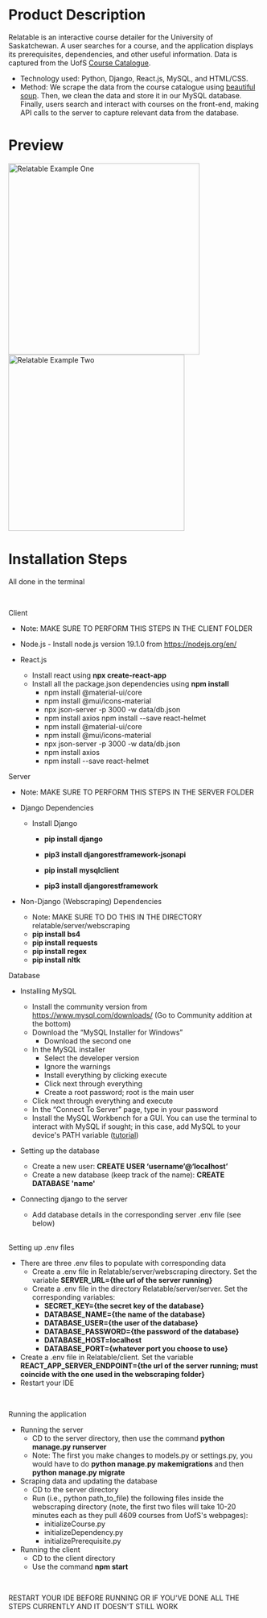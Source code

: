 <h1> Product Description </h1>

Relatable is an interactive course detailer for the University of Saskatchewan. A user searches for a course, and the application displays its prerequisites, dependencies, and other useful information. Data is captured from the UofS [Course Catalogue](https://catalogue.usask.ca/).

- Technology used: Python, Django, React.js, MySQL, and HTML/CSS.
- Method: We scrape the data from the course catalogue using [beautiful soup](https://beautiful-soup-4.readthedocs.io/en/latest/). Then, we clean the data and store it in our MySQL database. Finally, users search and interact with courses on the front-end, making API calls to the server to capture relevant data from the database.


<h1> Preview </h1>

<p>
  <img 
    src="https://user-images.githubusercontent.com/90867690/204102402-fdc2975d-3120-4ddf-a9c3-e6819db16a8b.png"
    width="380px"
    alt="Relatable Example One"
  /> <img 
    src="https://user-images.githubusercontent.com/90867690/204102426-74c9e4c2-0611-4e9d-a2fb-7255ce8e5e92.png"
    width="350px"
    alt="Relatable Example Two"
  />
</p>


<h1> Installation Steps </h1>

All done in the terminal

<br>

Client

- Note: MAKE SURE TO PERFORM THIS STEPS IN THE CLIENT FOLDER 

- Node.js - Install node.js version 19.1.0 from https://nodejs.org/en/

- React.js
  - Install react using <b>npx create-react-app</b>
  - Install all the package.json dependencies using <b>npm install</b>
    - npm install @material-ui/core
    - npm install @mui/icons-material
    - npx json-server -p 3000 -w data/db.json
    - npm install axios npm install --save react-helmet
    - npm install @material-ui/core
    - npm install @mui/icons-material
    - npx json-server -p 3000 -w data/db.json
    - npm install axios
    - npm install --save react-helmet

Server

- Note: MAKE SURE TO PERFORM THIS STEPS IN THE SERVER FOLDER
- Django Dependencies

  - Install Django

    - <b> pip install django </b>
    - <b> pip3 install djangorestframework-jsonapi </b>

    - <b> pip install mysqlclient </b>
    - <b> pip3 install djangorestframework </b>

- Non-Django (Webscraping) Dependencies
  - Note: MAKE SURE TO DO THIS IN THE DIRECTORY relatable/server/webscraping
  - <b> pip install bs4 </b>
  - <b> pip install requests</b>
  - <b> pip install regex </b>
  - <b> pip install nltk </b>

Database

- Installing MySQL
  - Install the community version from https://www.mysql.com/downloads/ (Go to Community addition at the bottom)
  - Download the “MySQL Installer for Windows”
    - Download the second one
  - In the MySQL installer
    - Select the developer version
    - Ignore the warnings
    - Install everything by clicking execute
    - Click next through everything
    - Create a root password; root is the main user
  - Click next through everything and execute
  - In the “Connect To Server” page, type in your password
  - Install the MySQL Workbench for a GUI. You can use the terminal to interact with MySQL if sought; in this case, add MySQL to your device's PATH variable ([tutorial](https://dev.mysql.com/doc/mysql-windows-excerpt/5.7/en/mysql-installation-windows-path.html#:~:text=On%20the%20Windows%20desktop%2C%20right,System%20Variable%20dialogue%20should%20appear))

- Setting up the database
  - Create a new user: <b> CREATE USER ‘username’@‘localhost’ </b>
  - Create a new database (keep track of the name): <b> CREATE DATABASE 'name'</b>

- Connecting django to the server
  - Add database details in the corresponding server .env file (see below)

<br>
Setting up .env files

  - There are three .env files to populate with corresponding data
    - Create a .env file in Relatable/server/webscraping directory. Set the variable <b> SERVER_URL={the url of the server running} </b>
    - Create a .env file in the directory Relatable/server/server. Set the corresponding variables:
      - <b> SECRET_KEY={the secret key of the database} </b>
      - <b> DATABASE_NAME={the name of the database} </b>
      - <b> DATABASE_USER={the user of the database} </b>
      - <b> DATABASE_PASSWORD={the password of the database} </b>
      - <b> DATABASE_HOST=localhost </b>
      - <b> DATABASE_PORT={whatever port you choose to use} </b>
  - Create a .env file in Relatable/client. Set the variable <b> REACT_APP_SERVER_ENDPOINT={the url of the server running; must coincide with the one used in the webscraping folder} </b>
 - Restart your IDE

<br>

Running the application

- Running the server
  - CD to the server directory, then use the command <b> python manage.py runserver </b>
  - Note: The first you make changes to models.py or settings.py, you would have to do <b> python manage.py makemigrations </b> and then <b> python manage.py migrate </b>
- Scraping data and updating the database
  - CD to the server directory
  - Run (i.e., python path_to_file) the following files inside the webscraping directory (note, the first two files will take 10-20 minutes each as they pull 4609 courses from UofS's webpages):
    - initializeCourse.py
    - initializeDependency.py
    - initializePrerequisite.py
- Running the client
  - CD to the client directory
  - Use the command <b>npm start</b>

<br>

RESTART YOUR IDE BEFORE RUNNING OR IF YOU'VE DONE ALL THE STEPS CURRENTLY AND IT DOESN'T STILL WORK
